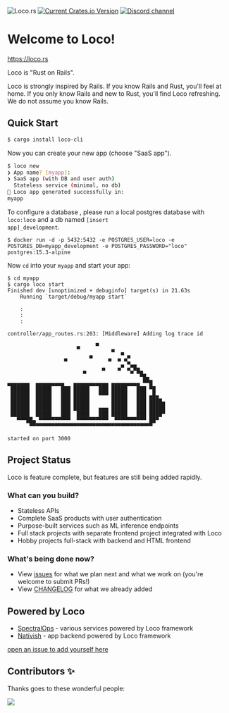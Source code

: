 
![Loco.rs](https://github.com/loco-rs/loco/assets/83390/992d215a-3cd3-42ee-a1c7-de9fd25a5bac)
[![Current Crates.io Version](https://img.shields.io/crates/v/loco-rs.svg)](https://crates.io/crates/loco-rs)
[![Discord channel](https://img.shields.io/badge/discord-Join-us)](https://discord.gg/fTvyBzwKS8)

# Welcome to Loco!

<a href="https://loco.rs">https://loco.rs</a>


Loco is "Rust on Rails".

Loco is strongly inspired by Rails. If you know Rails and Rust, you'll feel at home. If you only know Rails and new to Rust, you'll find Loco refreshing. We do not assume you know Rails.


## Quick Start

```sh
$ cargo install loco-cli
```

Now you can create your new app (choose "SaaS app").

```sh
$ loco new
❯ App name? [myapp]:
❯ SaaS app (with DB and user auth)
  Stateless service (minimal, no db)
🚂 Loco app generated successfully in:
myapp
```

To configure a database , please run a local postgres database with <code>loco:loco</code> and a db named <code>[insert app]_development</code>.

```
$ docker run -d -p 5432:5432 -e POSTGRES_USER=loco -e POSTGRES_DB=myapp_development -e POSTGRES_PASSWORD="loco" postgres:15.3-alpine
```


Now `cd` into your `myapp` and start your app:

```
$ cd myapp
$ cargo loco start
Finished dev [unoptimized + debuginfo] target(s) in 21.63s
    Running `target/debug/myapp start`

    :
    :
    :

controller/app_routes.rs:203: [Middleware] Adding log trace id

                      ▄     ▀
                                 ▀  ▄
                  ▄       ▀     ▄  ▄ ▄▀
                                    ▄ ▀▄▄
                        ▄     ▀    ▀  ▀▄▀█▄
                                          ▀█▄
▄▄▄▄▄▄▄  ▄▄▄▄▄▄▄▄▄   ▄▄▄▄▄▄▄▄▄▄▄ ▄▄▄▄▄▄▄▄▄ ▀▀█
 ██████  █████   ███ █████   ███ █████   ███ ▀█
 ██████  █████   ███ █████   ▀▀▀ █████   ███ ▄█▄
 ██████  █████   ███ █████       █████   ███ ████▄
 ██████  █████   ███ █████   ▄▄▄ █████   ███ █████
 ██████  █████   ███  ████   ███ █████   ███ ████▀
   ▀▀▀██▄ ▀▀▀▀▀▀▀▀▀▀  ▀▀▀▀▀▀▀▀▀▀  ▀▀▀▀▀▀▀▀▀▀ ██▀
       ▀▀▀▀▀▀▀▀▀▀▀▀▀▀▀▀▀▀▀▀▀▀▀▀▀▀▀▀▀▀▀▀▀▀▀▀▀▀▀

started on port 3000
```

## Project Status

Loco is feature complete, but features are still being added rapidly.

### What can you build?

- Stateless APIs
- Complete SaaS products with user authentication
- Purpose-built services such as ML inference endpoints
- Full stack projects with separate frontend project integrated with Loco
- Hobby projects full-stack with backend and HTML frontend

### What's being done now?

- View [issues](https://github.com/loco-rs/loco/issues) for what we plan next and what we work on (you're welcome to submit PRs!)
- View [CHANGELOG](https://github.com/loco-rs/loco/blob/master/CHANGELOG.md) for what we already added

## Powered by Loco

* [SpectralOps](https://spectralops.io) - various services powered by Loco framework
* [Nativish](https://nativi.sh) - app backend powered by Loco framework

[open an issue to add yourself here](https://github.com/loco-rs/loco/issues)


## Contributors ✨

Thanks goes to these wonderful people:

<a href="https://github.com/loco-rs/loco/graphs/contributors">
  <img src="https://contrib.rocks/image?repo=loco-rs/loco" />
</a>
